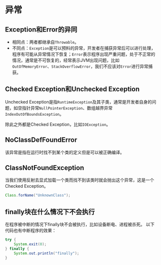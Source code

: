 # 异常

## Exception和Error的异同

- 相同点：两者都继承自`Throwable`。
- 不同点：`Exception`是可以预料的异常，开发者在捕获异常后可以进行处理，程序有可能从异常情况下恢复；`Error`表示程序出现严重问题，处于不正常的情况，通常是不可恢复的，经常表示JVM出现问题，比如`OutOfMemoryError`、`StackOverflowError`，我们不应该对`Error`进行异常捕获。

## Checked Exception和Unchecked Exception

Unchecked Exception是指`RuntimeException`及其子类，通常是开发者自身的问题，如空指针异常`NullPointerException`、数组越界异常`IndexOutOfBoundsException`。

除此之外都是Checked Exception，比如`IOException`。

## NoClassDefFoundError

该异常是指在运行时找不到某个类的定义但是可以被正确编译。

## ClassNotFoundException

当我们使用反射去显式加载一个类而找不到该类时就会抛出这个异常，这是一个Checked Exception。

```java
Class.forName("UnknownClass");
```

## finally块在什么情况下不会执行

在程序被中断的情况下finally块不会被执行，比如设备断电、进程被杀死。
以下代码也有中断程序的效果：

```java
try {
    System.exit(0);
} finally {
    System.out.println("finally");
}
```